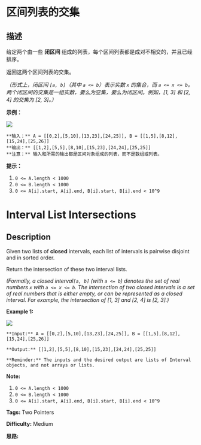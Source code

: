 # 区间列表的交集

## 描述

给定两个由一些 **闭区间** 组成的列表，每个区间列表都是成对不相交的，并且已经排序。

返回这两个区间列表的交集。

_（形式上，闭区间  `[a, b]`（其中 `a <= b`）表示实数 `x` 的集合，而 `a <= x <= b`。两个闭区间的交集是一组实数，要么为空集，要么为闭区间。例如，[1, 3] 和 [2, 4] 的交集为 [2, 3]。）_



**示例：**

**![](https://assets.leetcode-cn.com/aliyun-lc-upload/uploads/2019/02/02/interval1.png)**

    
    
    **输入：** A = [[0,2],[5,10],[13,23],[24,25]], B = [[1,5],[8,12],[15,24],[25,26]]
    **输出：** [[1,2],[5,5],[8,10],[15,23],[24,24],[25,25]]
    **注意：** 输入和所需的输出都是区间对象组成的列表，而不是数组或列表。
    



**提示：**

  1. `0 <= A.length < 1000`
  2. `0 <= B.length < 1000`
  3. `0 <= A[i].start, A[i].end, B[i].start, B[i].end < 10^9`



# Interval List Intersections

## Description



Given two lists of **closed** intervals, each list of intervals is pairwise disjoint and in sorted order.

Return the intersection of these two interval lists.

_(Formally, a closed interval`[a, b]` (with `a <= b`) denotes the set of real numbers `x` with `a <= x <= b`.  The intersection of two closed intervals is a set of real numbers that is either empty, or can be represented as a closed interval.  For example, the intersection of [1, 3] and [2, 4] is [2, 3].)_



**Example 1:**

**![](https://assets.leetcode.com/uploads/2019/01/30/interval1.png)**

    
    
    **Input:** A = [[0,2],[5,10],[13,23],[24,25]], B = [[1,5],[8,12],[15,24],[25,26]]
    **Output:** [[1,2],[5,5],[8,10],[15,23],[24,24],[25,25]]
    **Reminder:** The inputs and the desired output are lists of Interval objects, and not arrays or lists.
    



**Note:**

  1. `0 <= A.length < 1000`
  2. `0 <= B.length < 1000`
  3. `0 <= A[i].start, A[i].end, B[i].start, B[i].end < 10^9`


**Tags:** Two Pointers

**Difficulty:** Medium

**思路:**
